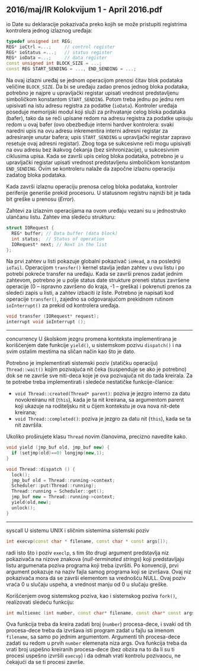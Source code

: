 2016/maj/IR Kolokvijum 1 - April 2016.pdf
--------------------------------------------------------------------------------
io
Date su deklaracije pokazivača preko kojih se može pristupiti registrima kontrolera jednog
izlaznog uređaja:
```cpp
typedef unsigned int REG;
REG* ioCtrl =...;     // control register
REG* ioStatus =...;   // status register
REG* ioData =...;     // data register
const unsigned int BLOCK_SIZE = ...;
const REG START_SENDING = ..., END_SENDING = ...;
```
Na ovaj izlazni uređaj se jednom operacijom prenosi čitav blok podataka veličine
`BLOCK_SIZE`. Da bi se uređaju zadao prenos jednog bloka podataka, potrebno je najpre u
upravljački registar upisati vrednost predstavljenu simboličkom konstantom `START_SENDING`.
Potom treba jednu po jednu rem upisivati na istu adresu registra za podatke (`ioData`).
Kontroler uređaja poseduje memorijski modul koji služi za prihvatanje celog bloka podataka
(bafer), tako da se reči upisane redom na adresu registra za podatke upisuju redom u ovaj
bafer (ovo obezbeđuje interni hardver kontrolera: svaki naredni upis na ovu adresu
inkrementira interni adresni registar za adresiranje unutar bafera;  upis `START_SENDING`  u
upravljački registar zapravo resetuje ovaj adresni registar). Zbog toga se sukcesivne reči mogu
upisivati na ovu adresu bez ikakvog čekanja (bez sinhronizacije), u sukcesivnim ciklusima
upisa. Kada se završi upis celog bloka podataka, potrebno je u upravljački registar upisati
vrednost predstavljenu simboličkom konstantom `END_SENDING`. Ovim se kontroleru nalaže da
započne izlaznu operaciju zadatog bloka podataka.

Kada završi izlaznu operaciju prenosa celog bloka podataka, kontroler periferije generiše
prekid procesoru. U statusnom registru najniži bit je tada bit greške u prenosu (*Error*).

Zahtevi za izlaznim operacijama na ovom uređaju vezani su u jednostruko ulančanu listu.
Zahtev ima sledeću strukturu:
```cpp
struct IORequest {
  REG* buffer; // Data buffer (data block)
  int status;  // Status of operation
  IORequest* next; // Next in the list
};
```
Na prvi zahtev u listi pokazuje globalni pokazivač `ioHead`, a na poslednji `ioTail`.
Operacijom `transfer()` kernel stavlja jedan zahtev u ovu listu i po potrebi pokreće transfer
na uređaju. Kada se završi prenos zadat jednim zahtevom, potrebno je u polje status date
strukture preneti status završene operacije (0 –  ispravno završeno do kraja, -1 –  greška) i
pokrenuti prenos za sledeći zapis u listi, a zahtev izbaciti iz liste.
Potrebno je napisati kod operacije `transfer()`, zajedno sa odgovarajućom prekidnom
rutinom `ioInterrupt()` za prekid od kontrolera uređaja.
```cpp
void transfer (IORequest* request);
interrupt void ioInterrupt ();
```

--------------------------------------------------------------------------------
concurrency
U školskom jezgru promena konteksta implementirana je korišćenjem date funkcije `yield()`,
u sistemskom pozivu `dispatch()` i na svim ostalim mestima na sličan način kao što je dato.

Potrebno je implementirati sistemski poziv (statičku operaciju) `Thread::wait()`  kojim
pozivajuća nit čeka (suspenduje se ako je potrebno) dok se ne završe sve niti-deca koje je ova
pozivajuča nit do tada kreirala. Za te potrebe treba implementirati i sledeće nestatičke
funkcije-članice:

- `void Thread::created(Thread* parent)`: poziva je jezgro interno za datu
novokreiranu nit (`this`), kada je ta nit kreirana, sa argumentom parent koji ukazuje na
roditeljsku nit u čijem kontekstu je ova nova nit-dete kreirana;
- `void Thread::completed()`: poziva je jezgro za datu nit (`this`), kada se ta nit završila.

Ukoliko proširujete klasu `Thread` novim članovima, precizno navedite kako.
```cpp
void yield (jmp_buf old, jmp_buf new) {
  if (setjmp(old)==0) longjmp(new,1);
}

void Thread::dispatch () {
  lock();
  jmp_buf old = Thread::running->context;
  Scheduler::put(Thread::running);
  Thread::running = Scheduler::get();
  jmp_buf new = Thread::running->context;
  yield(old,new);
  unlock();
}
```

--------------------------------------------------------------------------------
syscall
U sistemu UNIX i sličnim sistemima sistemski poziv
```cpp
int execvp(const char * filename, const char * const args[]);
```
radi isto što i poziv `execlp`, s tim što drugi argument predstavlja niz pokazivača na nizove
znakova (*null-terminated strings*) koji predstavljaju listu argumenata poziva programa koji
treba izvršiti. Po konvenciji, prvi argument pokazuje na naziv fajla samog programa koji se
izvršava. Ovaj niz pokazivača mora da se završi elementom sa vrednošću NULL. Ovaj poziv
vraća 0 u slučaju uspeha, a vrednost manju od 0 u slučaju greške.

Korišćenjem ovog sistemskog poziva, kao i sistemskog poziva `fork()`, realizovati sledeću
funkciju:
```cpp
int multiexec (int number, const char* filename, const char* const args[]);
```
Ova funkcija treba da kreira zadati broj (`number`) procesa-dece, i svaki od tih procesa-dece
treba da izvršava isti program zadat u fajlu sa imenom `filename`, sa samo po jednim
argumentom. Argumenti tih procesa-dece zadati su redom u prvih `number`  elemenata niza
args. Ova funkcija treba da vrati broj uspešno kreiranih procesa-dece (bez obzira na to da li
su ti procesi uspešno izvršili `execvp`) i da odmah vrati kontrolu pozivaocu, ne čekajući da se ti
procesi završe.
